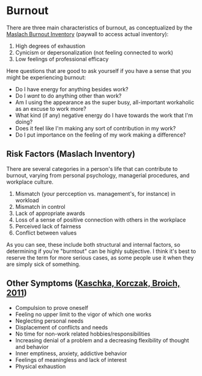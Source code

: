 # Burnout

There are three main characteristics of burnout, as conceptualized by the
[Maslach Burnout Inventory](https://www.mindgarden.com/117-maslach-burnout-inventory) (paywall to access actual inventory):

1. High degrees of exhaustion
2. Cynicism or depersonalization (not feeling connected to work)
3. Low feelings of professional efficacy

Here questions that are good to ask yourself if you have a sense that you
might be experiencing burnout:

* Do I have energy for anything besides work?
* Do I _want_ to do anything other than work?
* Am I using the appearance as the super busy, all-important workaholic as an excuse to work more?
* What kind (if any) negative energy do I have towards the work that I'm doing?
* Does it feel like I'm making any sort of contribution in my work?
* Do I put importance on the feeling of my work making a difference?

## Risk Factors (Maslach Inventory)

There are several categories in a person's life that can contribute to burnout, varying from personal psychology, managerial procedures,
and workplace culture.

1. Mismatch (your percception vs. management's, for instance) in workload
2. Mismatch in control
3. Lack of appropriate awards
4. Loss of a sense of positive connection with others in the workplace
5. Perceived lack of fairness
6. Conflict between values

As you can see, these include both structural and internal factors, so determining if you're "burntout" can be highly subjective. I think it's
best to reserve the term for more serious cases, as some people use it
when they are simply sick of something.

## Other Symptoms ([Kaschka, Korczak, Broich, 2011](https://www.ncbi.nlm.nih.gov/pubmed/22163259))

* Compulsion to prove oneself
* Feeling no upper limit to the vigor of which one works 
* Neglecting personal needs
* Displacement of conflicts and needs
* No time for non-work related hobbies/responsibilities
* Increasing denial of a problem and a decreasing flexibility of thought and behavior
* Inner emptiness, anxiety, addictive behavior
* Feelings of meaningless and lack of interest
* Physical exhaustion